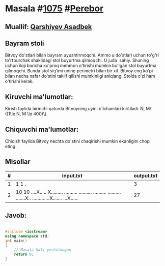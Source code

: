 
<h1>Masala #<a href="https://robocontest.uz/tasks/1075">1075</a> #<a href="https://robocontest.uz/tasks?category=8">Perebor</a></h1>
<h2> Muallif: <a href="https://robocontest.uz/profile/asadbek">Qarshiyev Asadbek</a></h2>
<h2>Bayram stoli</h2>
<p>Bitvoy do'stlari bilan bayram uyushtirmoqchi. Ammo u do'stlari uchun to'g'ri to'rtburchak shaklidagi stol buyurtma qilmoqchi. U juda  sahiy. Shuning uchun iloji boricha ko'proq mehmon o'tirishi mumkin bo'lgan stol buyurtma qilmoqchi. Bunda stol sig'imi uning perimetri bilan bir xil. Bitvoy eng ko'pi bilan necha nafar do'stini taklif qilishi mumkinligi aniqlang. Stolda o'zi ham o'tirishi kerak.</p>
<h2>Kiruvchi ma'lumotlar:</h2>
<p>Kirish faylida birinchi qatorda Bitvoyning uyini o'lchamlari kiritiladi. N, M\((1\le N, M \le 400)\).</p>
<h2>Chiquvchi ma'lumotlar:</h2>
<p>Chiqish faylida Bitvoy nechta do'stini chaqirishi mumkin ekanligini chop eting.</p>
<h2>Misollar</h2>
<table>
    <thead>
        <tr>
            <th>#</th>
            <th>input.txt</th>
            <th>output.txt</th>
        </tr>
    </thead>
    <tbody>
            <tr>
                <td>1</td>
                <td>1 1
.</td>
                <td>3</td>
            </tr>
            <tr>
                <td>2</td>
                <td>10 10
....X.....
X.........
..........
..........
..........
..........
.......X..
..........
..X.......
...X......</td>
                <td>27</td>
            </tr>
    </tbody>
    </table>
    
<h2>Javob:</h2>

######
```cpp
#include <iostream>
using namespace std;
int main()
{
    // Masala hali yechilmagan
    return 0;
}
```
